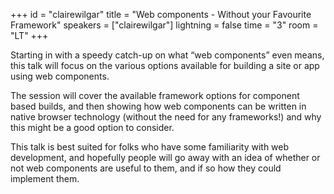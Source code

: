 +++
id = "clairewilgar"
title = "Web components - Without your Favourite Framework"
speakers = ["clairewilgar"]
lightning = false
time = "3"
room = "LT"
+++

Starting in with a speedy catch-up on what “web components” even means, this talk will focus on the various options available for building a site or app using web components.

The session will cover the available framework options for component based builds, and then showing how web components can be written in native browser technology (without the need for any frameworks!) and why this might be a good option to consider.

This talk is best suited for folks who have some familiarity with web development, and hopefully people will go away with an idea of whether or not web components are useful to them, and if so how they could implement them.